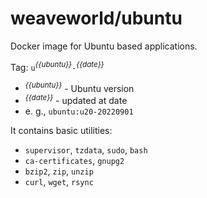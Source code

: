 # weaveworld/ubuntu

Docker image for Ubuntu based applications.

Tag: `u`*<sup>{{ubuntu}}</sup>*`-`*<sup>{{date}}</sup>*
  - *<sup>{{ubuntu}}</sup>* - Ubuntu version
  - *<sup>{{date}}</sup>* - updated at date
  - e. g., `ubuntu:u20-20220901` 

It contains basic utilities: 
  - `supervisor`, `tzdata`, `sudo`, `bash`
  - `ca-certificates`, `gnupg2`
  - `bzip2`, `zip`, `unzip`
  - `curl`, `wget`, `rsync`
